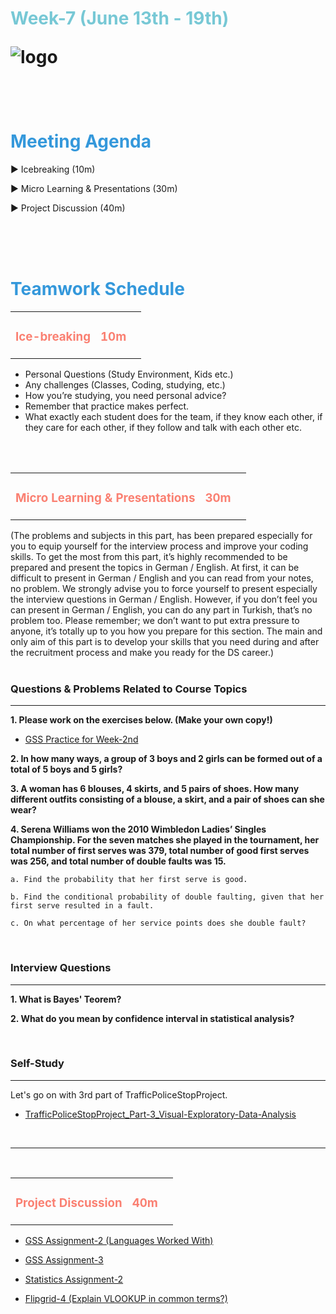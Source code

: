 <h1><strong><span style="color: #77C8D5;">Week-7 (June 13th - 19th)</strong></span>

![logo](ds_agenda_logo.png)

<br>


<h1><strong><span style="color: #3498DB;">Meeting Agenda</strong></h1></span>

<span class="c16 c30">▶ </span><span
class="c42 c82">Icebreaking (10m)</span><span class="c16 c23"> </span>

<span class="c16 c30">▶ </span><span
class="c42 c82">Micro Learning & Presentations (30m)</span><span class="c46 c42 c48"> </span>


<span class="c30">▶ </span><span class="c46 c48 c42">Project Discussion (40m)</span>

<br>
<br>
<br>

<div style="page-break-after: always;"></div>

<h1><strong><span style="color: #3498DB;">Teamwork Schedule</strong></h1></span>

<table style= "width:100%;">
                <tr>
                <td style="color: #FA8072; text-align:left "><h3><strong><p>Ice-breaking</td>
                <td style="color: #FA8072; text-align:right;"><h3><strong><p>10m</p><td>                </tr>
</table>

- Personal Questions (Study Environment, Kids etc.) 
- Any challenges (Classes, Coding, studying, etc.) 
- How you’re studying, you need personal advice? 
- Remember that practice makes perfect. 
- What exactly each student does for the team, if they know each other, if they care for each other, if they follow and talk with each other etc. 

<br>
<br>

<table style= "width:100%;">
                <tr>
                <td style="color: #FA8072; text-align:left "><h3><strong><p>Micro Learning & Presentations</td>
                <td style="color: #FA8072; text-align:right;"><h3><strong><p>30m</p><td>                </tr>
</table>
(The problems and subjects in this part, has been prepared especially for you to equip yourself for the interview process and improve your coding skills.
To get the most from this part, it’s highly recommended to be prepared and present the topics in German / English.
At first, it can be difficult to present in German / English and you can read from your notes, no problem.
We strongly advise you to force yourself to present especially the interview questions in German / English.
However, if you don’t feel you can present in German / English, you can do any part in Turkish, that’s no problem too.
Please remember; we don’t want to put extra pressure to anyone, it’s totally up to you how you prepare for this section.
The main and only aim of this part is to develop your skills that you need during and after the recruitment process and make you ready for the DS career.)
<br><br>

<h3><strong>Questions & Problems Related to Course Topics</strong></h4>
<hr>

**1. Please work on the exercises below. (Make your own copy!)**

- [GSS Practice for Week-2nd](https://docs.google.com/spreadsheets/d/1V8h_LqWp8aLiMBKnWyIndeui3ImNX0ZAcC48xcOupGE/edit)
                  
**2. In how many ways, a group of 3 boys and 2 girls can be formed out of a total of 5 boys and 5 girls?**                  

**3. A woman has 6 blouses, 4 skirts, and 5 pairs of shoes. How many different outfits consisting of a blouse, a skirt, and a pair of shoes can she wear?**
                  
**4. Serena Williams won the 2010 Wimbledon Ladies’ Singles Championship. For the seven matches she played in the tournament, her total number of first serves was 379, total number of good first serves was 256, and total number of double faults was 15.**
                  
    a. Find the probability that her first serve is good.

    b. Find the conditional probability of double faulting, given that her first serve resulted in a fault.

    c. On what percentage of her service points does she double fault?
                  
<br>
<h3><strong>Interview Questions</strong></h4>
<hr>

**1. What is Bayes' Teorem?**
<br>

**2. What do you mean by confidence interval in statistical analysis?**



<br>
<h3><strong>Self-Study</strong></h4>
<hr>

Let's go on with 3rd part of TrafficPoliceStopProject.  
                  
- [TrafficPoliceStopProject_Part-3_Visual-Exploratory-Data-Analysis](https://github.com/clarusway/DS-DE-0222-Students/blob/main/2-%20Weekly%20Agendas/Week_7/TrafficPoliceStopProject_Part-3_Visual-Exploratory-Data-Analysis_Student.ipynb)   



<br>

<hr>

<br>
<table style= "width:100%;">
                <tr>
                <td style="color: #FA8072; text-align:left "><h3><strong><p>Project Discussion</td>
                <td style="color: #FA8072; text-align:right;"><h3><strong><p>40m</p><td>                </tr>
                
</table>



                
- [GSS Assignment-2 (Languages Worked With)](https://lms.clarusway.com/course/view.php?id=42) <br> 
                  
- [GSS Assignment-3](https://lms.clarusway.com/course/view.php?id=42) <br> 
                  
- [Statistics Assignment-2](https://lms.clarusway.com/course/view.php?id=42) <br> 
                  
- [Flipgrid-4 (Explain VLOOKUP in common terms?)](https://flipgrid.com/b8ef58dc) <br>



